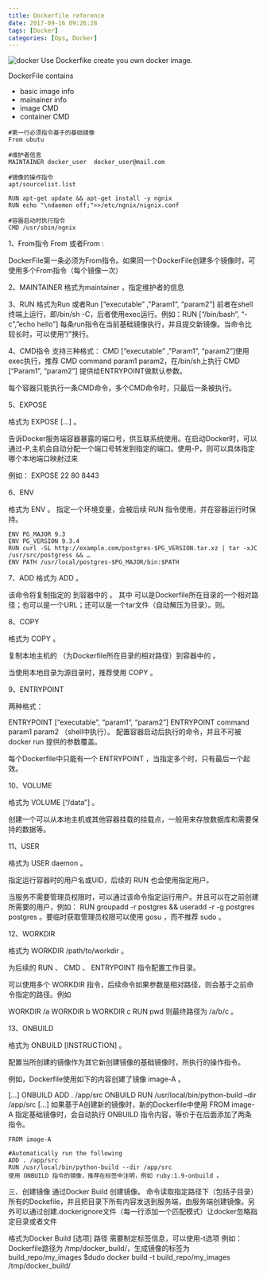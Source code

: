 ```yaml
---
title: Dockerfile reference
date: 2017-09-16 09:26:28
tags: [Docker]
categories: [Ops, Docker]
---
```

![docker](https://philsblog.b-cdn.net/images/docker.png "docker")
Use Dockerfike create you own docker image.

DockerFile contains
* basic image info
* mainainer info
* image CMD
* container CMD


```
#第一行必须指令基于的基础镜像
From ubutu

#维护者信息
MAINTAINER docker_user  docker_user@mail.com

#镜像的操作指令
apt/sourcelist.list

RUN apt-get update && apt-get install -y ngnix 
RUN echo "\ndaemon off;">>/etc/ngnix/nignix.conf

#容器启动时执行指令
CMD /usr/sbin/ngnix
```

1、From指令 
From 或者From :

DockerFile第一条必须为From指令。如果同一个DockerFile创建多个镜像时，可使用多个From指令（每个镜像一次）

2、MAINTAINER 
格式为maintainer ，指定维护者的信息

3、RUN 
格式为Run 或者Run [“executable” ,”Param1”, “param2”] 
前者在shell终端上运行，即/bin/sh -C，后者使用exec运行。例如：RUN [“/bin/bash”, “-c”,”echo hello”] 
每条run指令在当前基础镜像执行，并且提交新镜像。当命令比较长时，可以使用“/”换行。

4、CMD指令 
支持三种格式： 
CMD [“executable” ,”Param1”, “param2”]使用exec执行，推荐 
CMD command param1 param2，在/bin/sh上执行 
CMD [“Param1”, “param2”] 提供给ENTRYPOINT做默认参数。

每个容器只能执行一条CMD命令，多个CMD命令时，只最后一条被执行。

5、EXPOSE

格式为 EXPOSE […] 。

告诉Docker服务端容器暴露的端口号，供互联系统使用。在启动Docker时，可以通过-P,主机会自动分配一个端口号转发到指定的端口。使用-P，则可以具体指定哪个本地端口映射过来

例如： 
EXPOSE 22 80 8443

6、ENV

格式为 ENV 。 指定一个环境变量，会被后续 RUN 指令使用，并在容器运行时保持。

```
ENV PG_MAJOR 9.3
ENV PG_VERSION 9.3.4
RUN curl -SL http://example.com/postgres-$PG_VERSION.tar.xz | tar -xJC /usr/src/postgress && …
ENV PATH /usr/local/postgres-$PG_MAJOR/bin:$PATH
```

7、ADD 
格式为 ADD 。

该命令将复制指定的 到容器中的 。 其中 可以是Dockerfile所在目录的一个相对路径；也可以是一个URL；还可以是一个tar文件（自动解压为目录）。则。

8、COPY

格式为 COPY 。

复制本地主机的 （为Dockerfile所在目录的相对路径）到容器中的 。

当使用本地目录为源目录时，推荐使用 COPY 。

9、ENTRYPOINT

两种格式：

ENTRYPOINT [“executable”, “param1”, “param2”] 
ENTRYPOINT command param1 param2 （shell中执行）。 
配置容器启动后执行的命令，并且不可被 docker run 提供的参数覆盖。

每个Dockerfile中只能有一个 ENTRYPOINT ，当指定多个时，只有最后一个起效。

10、VOLUME

格式为 VOLUME [“/data”] 。

创建一个可以从本地主机或其他容器挂载的挂载点，一般用来存放数据库和需要保持的数据等。

11、USER

格式为 USER daemon 。

指定运行容器时的用户名或UID，后续的 RUN 也会使用指定用户。

当服务不需要管理员权限时，可以通过该命令指定运行用户。并且可以在之前创建所需要的用户，例如： RUN groupadd -r postgres && useradd -r -g postgres postgres 。要临时获取管理员权限可以使用 gosu ，而不推荐 sudo 。

12、WORKDIR

格式为 WORKDIR /path/to/workdir 。

为后续的 RUN 、 CMD 、 ENTRYPOINT 指令配置工作目录。

可以使用多个 WORKDIR 指令，后续命令如果参数是相对路径，则会基于之前命令指定的路径。例如

WORKDIR /a 
WORKDIR b 
WORKDIR c 
RUN pwd 
则最终路径为 /a/b/c 。

13、ONBUILD

格式为 ONBUILD [INSTRUCTION] 。

配置当所创建的镜像作为其它新创建镜像的基础镜像时，所执行的操作指令。

例如，Dockerfile使用如下的内容创建了镜像 image-A 。

[…] 
ONBUILD ADD . /app/src 
ONBUILD RUN /usr/local/bin/python-build –dir /app/src 
[…] 
如果基于A创建新的镜像时，新的Dockerfile中使用 FROM image-A 指定基础镜像时，会自动执行 ONBUILD 指令内容，等价于在后面添加了两条指令。
```
FROM image-A

#Automatically run the following
ADD . /app/src
RUN /usr/local/bin/python-build --dir /app/src
使用 ONBUILD 指令的镜像，推荐在标签中注明，例如 ruby:1.9-onbuild 。
```
三、创建镜像 
通过Docker Build 创建镜像。 
命令读取指定路径下（包括子目录）所有的Dockefile，并且把目录下所有内容发送到服务端，由服务端创建镜像。另外可以通过创建.dockerignore文件（每一行添加一个匹配模式）让docker忽略指定目录或者文件

格式为Docker Build [选项] 路径 
需要制定标签信息，可以使用-t选项 
例如：Dockerfile路径为 /tmp/docker_build/，生成镜像的标签为build_repo/my_images 
$dudo docker build -t build_repo/my_images /tmp/docker_build/